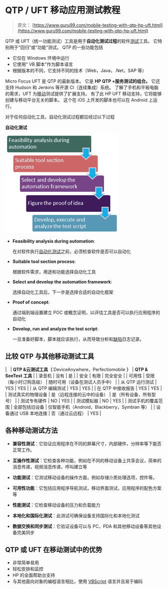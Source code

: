 # QTP / UFT 移动应用测试教程

> 原文： [https://www.guru99.com/mobile-testing-with-qtp-hp-uft.html](https://www.guru99.com/mobile-testing-with-qtp-hp-uft.html)

QTP 或 UFT（统一功能测试）工具是用于**自动化测试过程**的软件[测试](/software-testing.html)工具。 它特别用于“回归”或“功能”测试。 QTP 的一些功能包括

*   它仅在 Windows 环境中运行
*   它使用“ VB 脚本”作为脚本语言
*   根据版本的不同，它支持不同的技术（Web，Java，.Net，SAP 等）

Micro Focus UFT 是 QTP 的最新版本。 它是 **HP QTP +服务测试的组合。** 它还支持 Hudson 和 Jenkins 等开源 CI（连续集成）系统。 了解了手机和平板电脑的需求，UFT 为[移动](/mobile-testing.html)测试提供了扩展支持。 有了此 HP UFT 移动支持，它将能够创建与移动平台无关的脚本。 这个在 iOS 上开发的脚本也可以在 Android 上运行。

对于任何自动化工具，自动化测试过程都应经过以下过程

**自动化测试**

![Mobile Testing with QTP ](img/178ec065743a08b86179cf068f40e0ef.png "Mobile Testing with QTP ")

*   **Feasibility analysis during automation**:

    在对软件执行[自动化测试](/automation-testing.html)之前，必须检查软件是否可以自动化

*   **Suitable tool section process**:

    根据软件需求，用途和功能选择自动化工具

*   **Select and develop the automation framework**:

    选择自动化工具后，下一步是选择合适的自动化框架

*   **Proof of concept**:

    通过端到端设置建立 POC 或概念证明，以评估工具是否可以执行应用程序的自动化

*   **Develop, run and analyze the test script**:

    一旦准备好脚本，脚本就应该执行，从而导致分析和[缺陷](/defect-management-process.html)日志记录。

## 比较 QTP 与其他移动测试工具

|   | **QTP &云测试工具（** DeviceAnywhere，Perfectiomobile **）** | **QTP & SeeTest 工具** |
| 录音机 | 没有 | 是 |
| 安全 | 有限 | 完全安全 |
| 可用性 | 受限（每小时订购高级） | 随时可用（设备在测试人员手中） |
| 从 QTP 运行测试 | YES | YES |
| 从 QTP 编辑测试 | YES | YES |
| 在 QTP 中接收报告 | YES | YES |
| 测试真实的物理设备 | 是（远程连接的云中的设备） | 是（所有设备，所有型号） |
| 测试专有硬件 | NO | YES |
| 测试模拟器 | NO | YES |
| 测试手机的覆盖范围 | 全部包括旧设备 | 仅智能手机（Android，Blackberry，Symbian 等） |
| 设备通过 USB 本地连接 | 否（通过云远程） | YES |

## 各种移动测试方法

*   **兼容性测试**：它验证应用程序在不同的屏幕尺寸，内部硬件，分辨率等下能否正常工作。

*   **互操作性测试**：它检查各种功能，例如在不同的移动设备上共享会议，简单的消息传递，视频消息传递，呼叫建立等
*   **功能测试**：它测试移动设备的操作方面，例如存储介质处理选项，控件等。
*   **可用性功能**：它包括应用程序导航测试，移动界面测试，应用程序的配色方案等
*   **性能测试**：它检查移动设备的压力和负载能力
*   **本地化和国际化测试**：此测试可确保设备支持国际化和本地化测试
*   **数据交换和同步测试**：它验证设备可以与 PC，PDA 和其他移动设备等其他设备完美同步

## QTP 或 UFT 在移动测试中的优势

*   非常简单易用
*   轻松安排和监控
*   HP 的全面帮助台支持
*   与其他面向对象的编程语言相比，使用 [VBScript](/vbscript-tutorials-for-beginners.html) 语言并且易于编码